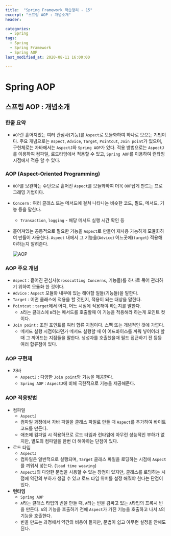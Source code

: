 ```yaml
---
title:  "Spring Framework 학습정리 - 15"
excerpt: "스프링 AOP : 개념소개"
header:

categories:
  - Spring
tags:
  - Spring
  - Spring Framework
  - Spring AOP
last_modified_at: 2020-08-11 16:00:00

---
```


# Spring AOP

## 스프링 AOP : 개념소개

### 한줄 요약

- `AOP`란 흩어져있는 여러 관심사(기능)를 `Aspect`로 모듈화하여 하나로 모으는 기법이다. 주요 개념으로는 `Aspect`, `Advice`, `Target`, `Pointcut`, `Join point`가 있으며, 구현체로는 자바에서는 `AspectJ`와 `Spring AOP`가 있다. 적용 방법으로는 `AspectJ`를 이용하여 컴파일, 로드타임에서 적용할 수 있고, `Spring AOP`를 이용하여 런타임 시점에서 적용 할 수 있다.



### AOP (Aspect-Oriented Programming)

- `OOP`를 보완하는 수단으로 흩어진 `Aspect`를 모듈화하여 더욱 `OOP`답게 만드는 프로그래밍 기법이다.

- `Concern` : 여러 클래스 또는 메서드에 걸쳐 나타나는 비슷한 코드, 필드, 메서드, 기능 등을 말한다.

  - `Transaction`, `logging` - 해당 메서드 실행 시간 확인 등

- 흩어져있는 공통적으로 필요한 기능을 `Aspect`로 만들어 재사용 가능하게 모듈화하여 만들어 사용한다. `Aspect` 내에서 그 기능을(`Advice`) 어느곳에(`target`) 적용해야하는지 알려준다.

  ![AOP](https://user-images.githubusercontent.com/58318041/89865647-14bcc580-dbe9-11ea-9b73-8104dd306d95.png)



### AOP 주요 개념

- `Aspect` : 흩어진 관심사(`Crosscutting Concerns`, 기능들)를 하나로 묶어 관리하기 위하여 모듈화 한 것이다.
- `Advice` : `Aspect` 모듈화 내부에 있는 해야할 일들(기능들)을 말한다.
- `Target` : 어떤 클래스에 적용을 할 것인지, 적용이 되는 대상을 말한다.
- `Pointcut` : `target`에서 어디, 어느 시점에 적용해야 하는지를 말한다.
  - `A`라는 클래스에 `B`라는 메서드를 호출할때 이 기능을 적용해라 하는게 포인트 컷이다.
- `Join point` : 조인 포인트를 여러 합류 지점이다. 스펙 또는 개념적인 것에 가깝다.
  - 메서드 실행 시점이라던가 메서드 실행할 때 이 어드바이스를 끼워 넣어어라 할 때 그 끼어드는 지점들을 말한다. 생성자를 호출했을때 필드 접근하기 전 등등 여러 합류점이 있다.



### AOP 구현체

- 자바
  - `AspectJ` : 다양한 `Join point`와 기능을 제공한다.
  - `Spring AOP` : `AspectJ`에 비해 국한적으로 기능을 제공해준다.



### AOP 적용방법

- 컴파일
  - `AspectJ`
  - 컴파일 과정에서 자바 파일을 클래스 파일로 만들 때 `Aspect`를 추가하여 바이트 코드를 만든다.
  - 애초에 컴파일 시 적용하므로 로드 타임과 런타임에 아무런 성능적인 부하가 없지만, 별도의 컴파일을 한번 더 해야하는 단점이 있다.
- 로드 타임
  - `AspectJ`
  - 컴파일은 일반적으로 실행되며, `Target` 클래스 파일을 로딩하는 시점에 `Aspect`를 끼워서 넣는다. (`load time weaving`)
  -  `AspectJ`의 다양한 문법을 사용할 수 있는 장점이 있지만, 클래스를 로딩하는 시점에 약간의 부하가 생길 수 있고 로드 타임 위버를 설정 해줘야 한다는 단점이 있다.
- **런타임**
  - `Spring AOP`
  - `A`라는 클래스 타입의 빈을 만들 때, `A`라는 빈을 감싸고 있는 `A`타입의 프록시 빈을 만든다. `A`의 기능을 호출하기 전에 `Aspect`가 가진 기능을 호출하고 나서 `A`의 기능을 호출한다.
  - 빈을 만드는 과정에서 약간의 비용이 들지만, 문법이 쉽고 아무런 설정을 안해도 된다.


